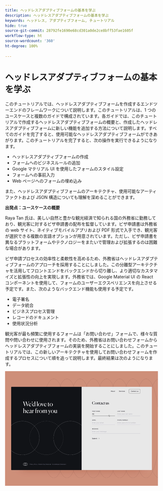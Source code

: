 ```yaml
---
title: ヘッドレスアダプティブフォームの基本を学ぶ
description: ヘッドレスアダプティブフォームの基本を学ぶ
keywords: ヘッドレス, アダプティブフォーム, チュートリアル
hide: true
source-git-commit: 28792fe1690e68cd301a0de2ce8bff53fae1605f
workflow-type: ht
source-wordcount: '360'
ht-degree: 100%

---
```



# ヘッドレスアダプティブフォームの基本を学ぶ

このチュートリアルでは、ヘッドレスアダプティブフォームを作成するエンドツーエンドのフレームワークについて説明します。このチュートリアルは、1 つのユースケースと複数のガイドで構成されています。各ガイドでは、このチュートリアルで作成するヘッドレスアダプティブフォームの概要と、作成したヘッドレスアダプティブフォームに新しい機能を追加する方法について説明します。すべてのガイドを完了すると、使用可能なヘッドレスアダプティブフォームができあがります。このチュートリアルを完了すると、次の操作を実行できるようになります。

* ヘッドレスアダプティブフォームの作成
* フォームへのビジネスルールの追加
* Google マテリアル UI を使用したフォームのスタイル設定
* フォームへの事前入力
* Web ページへのフォームの埋め込み

また、ヘッドレスアダプティブフォームのアーキテクチャ、使用可能なアーティファクトおよび JSON 構造についても理解を深めることができます。

**出発点：ユースケースの概要**

Raya Tan 氏は、美しい自然と豊かな観光経済で知られる国の外務省に勤務しており、観光客に対するビザ申請書の配布を監督しています。ビザ申請書は外務省の web サイト、ネイティブモバイルアプリおよび PDF 形式で入手でき、観光客が選択できる複数の言語オプションが用意されています。ただし、ビザ申請書を異なるプラットフォームやテクノロジーをまたいで管理および拡張するのは困難な場合があります。

ビザ申請プロセスの効率性と柔軟性を高めるため、外務省はヘッドレスアダプティブフォームのアプローチを採用することにしました。この分離型アーキテクチャを活用してフロントエンドをバックエンドから切り離し、より適切なカスタマイズと拡張性の向上を実現します。外務省では、Google Material UI の React コンポーネントを使用して、フォームのユーザーエクスペリエンスを向上させる予定です。また、次のようなバックエンド機能も使用する予定です。

* 電子署名
* データ統合
* ビジネスプロセス管理
* レコードのドキュメント
* 使用状況分析

観光客が最も頻繁に使用するフォームは「お問い合わせ」フォームで、様々な質問や問い合わせに使用されます。そのため、外務省はお問い合わせフォームからヘッドレスアダプティブフォームの実装を開始することにしました。このチュートリアルでは、この新しいアーキテクチャを使用してお問い合わせフォームを作成するプロセスについて順を追って説明します。最終結果は次のようになります。

![お問い合わせのヘッドレスアダプティブフォーム](assets/contact-us-headless-adaptive-forms.png)